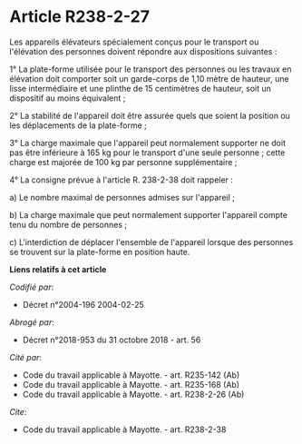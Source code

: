 # Article R238-2-27

Les appareils élévateurs spécialement conçus pour le transport ou l'élévation des personnes doivent répondre aux dispositions
suivantes : 

1° La plate-forme utilisée pour le transport des personnes ou les travaux en élévation doit comporter soit un garde-corps de
1,10 mètre de hauteur, une lisse intermédiaire et une plinthe de 15 centimètres de hauteur, soit un dispositif au moins
équivalent ; 

2° La stabilité de l'appareil doit être assurée quels que soient la position ou les déplacements de la plate-forme ; 

3° La charge maximale que l'appareil peut normalement supporter ne doit pas être inférieure à 165 kg pour le transport d'une
seule personne ; cette charge est majorée de 100 kg par personne supplémentaire ; 

4° La consigne prévue à l'article R. 238-2-38 doit rappeler : 

a) Le nombre maximal de personnes admises sur l'appareil ; 

b) La charge maximale que peut normalement supporter l'appareil compte tenu du nombre de personnes ; 

c) L'interdiction de déplacer l'ensemble de l'appareil lorsque des personnes se trouvent sur la plate-forme en position
haute.

**Liens relatifs à cet article**

_Codifié par_:

  - Décret n°2004-196 2004-02-25

_Abrogé par_:

  - Décret n°2018-953 du 31 octobre 2018 - art. 56

_Cité par_:

  - Code du travail applicable à Mayotte. - art. R235-142 (Ab)
  - Code du travail applicable à Mayotte. - art. R235-168 (Ab)
  - Code du travail applicable à Mayotte. - art. R238-2-26 (Ab)

_Cite_:

  - Code du travail applicable à Mayotte. - art. R238-2-38
